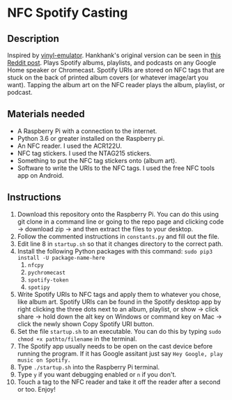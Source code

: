 # NFC Spotify Casting

## Description
 Inspired by [vinyl-emulator](https://github.com/hankhank10/vinylemulator). Hankhank's original version can be seen in [this Reddit post](https://www.reddit.com/r/Python/comments/he081v/i_wrote_a_python_script_to_play_an_album_on_sonos/). Plays Spotify albums, playlists, and podcasts on any Google Home speaker or Chromecast. Spotify URIs are stored on NFC tags that are stuck on the back of printed album covers (or whatever image/art you want). Tapping the album art on the NFC reader plays the album, playlist, or podcast.

## Materials needed
* A Raspberry Pi with a connection to the internet.
* Python 3.6 or greater installed on the Raspberry pi.
* An NFC reader. I used the ACR122U.
* NFC tag stickers. I used the NTAG215 stickers.
* Something to put the NFC tag stickers onto (album art).
* Software to write the URIs to the NFC tags. I used the free NFC tools app on Android.

## Instructions
1. Download this repository onto the Raspberry Pi. You can do this using git clone in a command line or going to the repo page and clicking code -> download zip -> and then extract the files to your desktop.
2. Follow the commented instructions in `constants.py` and fill out the file.
3. Edit line 8 in `startup.sh` so that it changes directory to the correct path.
4. Install the following Python packages with this command: `sudo pip3 install -U package-name-here`
    1. `nfcpy`
    2. `pychromecast`
    3. `spotify-token`
    4. `spotipy`
5. Write Spotify URIs to NFC tags and apply them to whatever you chose, like album art. Spotify URIs can be found in the Spotify desktop app by right clicking the three dots next to an album, playlist, or show -> click share -> hold down the alt key on Windows or command key on Mac -> click the newly shown Copy Spotify URI button.
6. Set the file `startup.sh` to an executable. You can do this by typing `sudo chmod +x pathto/filename` in the terminal.
7. The Spotify app usually needs to be open on the cast device before running the program. If it has Google assitant just say `Hey Google, play music on Spotify.` 
8. Type `./startup.sh` into the Raspberry Pi terminal.
9. Type `y` if you want debugging enabled or `n` if you don't.
10. Touch a tag to the NFC reader and take it off the reader after a second or too. Enjoy!
